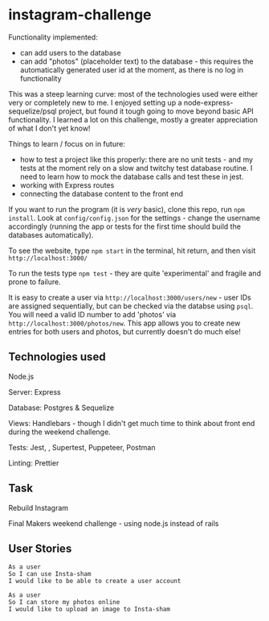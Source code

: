 # instagram-challenge

Functionality implemented:

- can add users to the database
- can add "photos" (placeholder text) to the database - this requires the automatically generated user id at the moment, as there is no log in functionality

This was a steep learning curve: most of the technologies used were either very or completely new to me. I enjoyed setting up a node-express-sequelize/psql project, but found it tough going to move beyond basic API functionality. I learned a lot on this challenge, mostly a greater appreciation of what I don't yet know!

Things to learn / focus on in future:

- how to test a project like this properly: there are no unit tests - and my tests at the moment rely on a slow and twitchy test database routine. I need to learn how to mock the database calls and test these in jest.
- working with Express routes
- connecting the database content to the front end

If you want to run the program (it is _very_ basic), clone this repo, run `npm install`. Look at `config/config.json` for the settings - change the username accordingly (running the app or tests for the first time should build the databases automatically).

To see the website, type `npm start` in the terminal, hit return, and then visit `http://localhost:3000/`

To run the tests type `npm test` - they are quite 'experimental' and fragile and prone to failure.

It is easy to create a user via `http://localhost:3000/users/new` - user IDs are assigned sequentially, but can be checked via the databse using `psql`. You will need a valid ID number to add 'photos' via `http://localhost:3000/photos/new`. This app allows you to create new entries for both users and photos, but currently doesn't do much else!

## Technologies used

Node.js

Server: Express

Database: Postgres & Sequelize

Views: Handlebars - though I didn't get much time to think about front end during the weekend challenge.

Tests: Jest, , Supertest, Puppeteer, Postman

Linting: Prettier

## Task

Rebuild Instagram

Final Makers weekend challenge - using node.js instead of rails

## User Stories

```
As a user
So I can use Insta-sham
I would like to be able to create a user account

As a user
So I can store my photos online
I would like to upload an image to Insta-sham
```
